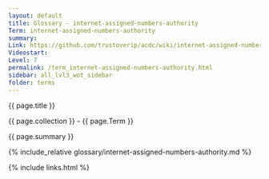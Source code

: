 ```yaml
---
layout: default
title: Glossary - internet-assigned-numbers-authority
Term: internet-assigned-numbers-authority
summary: 
Link: https://github.com/trustoverip/acdc/wiki/internet-assigned-numbers-authority.md
Videostart: 
Level: 7
permalink: /term_internet-assigned-numbers-authority.html
sidebar: all_lvl3_wot_sidebar
folder: terms
---
```


{{ page.title }}

{{ page.collection }} - {{ page.Term }}

   {{ page.summary }}

{% include_relative glossary/internet-assigned-numbers-authority.md %}

 {% include links.html %} 
